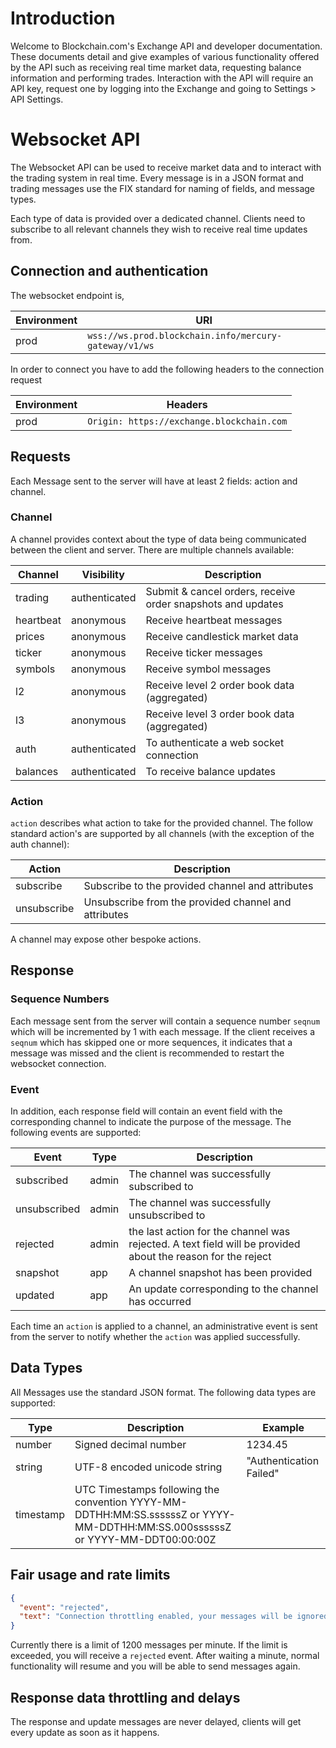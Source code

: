 # Introduction

Welcome to Blockchain.com's Exchange API and developer documentation. These documents detail and give examples of various functionality offered by the API such as receiving real time market data, requesting balance information and performing trades. Interaction with the API will require an API key, request one by logging into the Exchange and going to Settings > API Settings.

# Websocket API

The Websocket API can be used to receive market data and to interact with the trading system in real time. Every message is in a JSON format and trading messages use the FIX standard for naming of fields, and message types.

Each type of data is provided over a dedicated channel. Clients need to subscribe to all relevant channels they wish to receive real time updates from.

## Connection and authentication

The websocket endpoint is,

| Environment | URI                                                   |
| ----------- | ----------------------------------------------------- |
| prod        | `wss://ws.prod.blockchain.info/mercury-gateway/v1/ws` |

In order to connect you have to add the following headers to the connection request

| Environment | Headers                                   |
| ----------- | ----------------------------------------- |
| prod        | `Origin: https://exchange.blockchain.com` |

## Requests

Each Message sent to the server will have at least 2 fields: action and channel.

### Channel

A channel provides context about the type of data being communicated between the client and server. There are multiple channels available:

| Channel   | Visibility    | Description                                                 |
| --------- | ------------- | ----------------------------------------------------------- |
| trading   | authenticated | Submit & cancel orders, receive order snapshots and updates |
| heartbeat | anonymous     | Receive heartbeat messages                                  |
| prices    | anonymous     | Receive candlestick market data                             |
| ticker    | anonymous     | Receive ticker messages                                     |
| symbols   | anonymous     | Receive symbol messages                                     |
| l2        | anonymous     | Receive level 2 order book data (aggregated)                |
| l3        | anonymous     | Receive level 3 order book data (aggregated)                |
| auth      | authenticated | To authenticate a web socket connection                     |
| balances  | authenticated | To receive balance updates                                  |

### Action

`action` describes what action to take for the provided channel. The follow standard action's are supported by all channels (with the exception of the auth channel):

| Action      | Description                                          |
| ----------- | ---------------------------------------------------- |
| subscribe   | Subscribe to the provided channel and attributes     |
| unsubscribe | Unsubscribe from the provided channel and attributes |

A channel may expose other bespoke actions.

## Response

### Sequence Numbers

Each message sent from the server will contain a sequence number `seqnum` which will be incremented by 1 with each message. If the client receives a `seqnum` which has skipped one or more sequences, it indicates that a message was missed and the client is recommended to restart the websocket connection.

### Event

In addition, each response field will contain an event field with the corresponding channel to indicate the purpose of the message. The following events are supported:

| Event        | Type  | Description                                                                                                 |
| ------------ | ----- | ----------------------------------------------------------------------------------------------------------- |
| subscribed   | admin | The channel was successfully subscribed to                                                                  |
| unsubscribed | admin | The channel was successfully unsubscribed to                                                                |
| rejected     | admin | the last action for the channel was rejected. A text field will be provided about the reason for the reject |
| snapshot     | app   | A channel snapshot has been provided                                                                        |
| updated      | app   | An update corresponding to the channel has occurred                                                         |

Each time an `action` is applied to a channel, an administrative event is sent from the server to notify whether the `action` was applied successfully.

## Data Types

All Messages use the standard JSON format. The following data types are supported:

| Type      | Description                                                                                                                   | Example                 |
| --------- | ----------------------------------------------------------------------------------------------------------------------------- | ----------------------- |
| number    | Signed decimal number                                                                                                         | 1234.45                 |
| string    | UTF-8 encoded unicode string                                                                                                  | "Authentication Failed" |
| timestamp | UTC Timestamps following the convention YYYY-MM-DDTHH:MM:SS.ssssssZ or YYYY-MM-DDTHH:MM:SS.000ssssssZ or YYYY-MM-DDT00:00:00Z |                         |

## Fair usage and rate limits

```json
{
  "event": "rejected",
  "text": "Connection throttling enabled, your messages will be ignored."
}
```

Currently there is a limit of 1200 messages per minute. If the limit is exceeded, you will receive a `rejected` event. After waiting a minute, normal functionality will resume and you will be able to send messages again.

## Response data throttling and delays

The response and update messages are never delayed, clients will get every update as soon as it happens.
